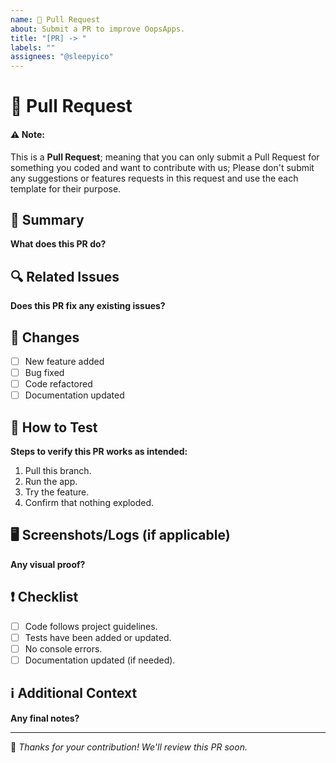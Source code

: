 ```yaml
---
name: 🚀 Pull Request
about: Submit a PR to improve OopsApps.
title: "[PR] -> "
labels: ""
assignees: "@sleepyico"
---
```


# 🚀 Pull Request

#### ⚠️ **Note:** 
This is a **Pull Request**; meaning that you can only submit a Pull Request for something you coded and want to contribute with us; Please don't submit any suggestions or features requests in this request and use the each template for their purpose.


## 📌 Summary
**What does this PR do?**

<!-- Example: "Fixes a bug where a transaction disappear into the void instead of adding to the list properly." -->

## 🔍 Related Issues
**Does this PR fix any existing issues?**

<!-- Example: "Fixes #42 (The meaning of life bug)." -->

## 📝 Changes
  - [ ] New feature added
  - [ ] Bug fixed
  - [ ] Code refactored
  - [ ] Documentation updated

## 🔄 How to Test
**Steps to verify this PR works as intended:**
  1. Pull this branch.
  2. Run the app.
  3. Try the feature.
  4. Confirm that nothing exploded.

## 🖥️ Screenshots/Logs (if applicable)
**Any visual proof?**

<!-- Example: "Here’s a screenshot of the app not catching on fire anymore." -->

## ❗ Checklist
  - [ ] Code follows project guidelines.
  - [ ] Tests have been added or updated.
  - [ ] No console errors.
  - [ ] Documentation updated (if needed).

## ℹ️ Additional Context
**Any final notes?**

<!-- Example: "This PR should fix the issue, but if something breaks, I was never here." -->

---
📌 *Thanks for your contribution! We'll review this PR soon.*
